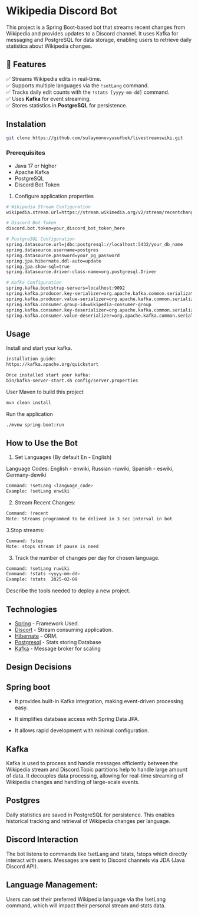 # Wikipedia Discord Bot

This project is a Spring Boot-based bot that streams recent changes from Wikipedia and provides updates to a Discord channel. It uses Kafka for messaging and PostgreSQL for data storage, enabling users to retrieve daily statistics about Wikipedia changes.


## 🚀 Features

✅ Streams Wikipedia edits in real-time.  
✅ Supports multiple languages via the `!setLang` command.  
✅ Tracks daily edit counts with the `!stats [yyyy-mm-dd]` command.  
✅ Uses **Kafka** for event streaming.  
✅ Stores statistics in **PostgreSQL** for persistence. 



## Instalation

```bash
git clone https://github.com/sulaymonovyusufbek/livestreamswiki.git
```



### Prerequisites

 - Java 17 or higher
- Apache Kafka
- PostgreSQL
- Discord Bot Token

1. Configure application.properties

```bash
# Wikipedia Stream Configuration
wikipedia.stream.url=https://stream.wikimedia.org/v2/stream/recentchange

# Discord Bot Token
discord.bot.token=your_discord_bot_token_here

# PostgreSQL Configuration
spring.datasource.url=jdbc:postgresql://localhost:5432/your_db_name
spring.datasource.username=postgres
spring.datasource.password=your_pg_password
spring.jpa.hibernate.ddl-auto=update
spring.jpa.show-sql=true
spring.datasource.driver-class-name=org.postgresql.Driver

# Kafka Configuration
spring.kafka.bootstrap-servers=localhost:9092
spring.kafka.producer.key-serializer=org.apache.kafka.common.serialization.StringSerializer
spring.kafka.producer.value-serializer=org.apache.kafka.common.serialization.StringSerializer
spring.kafka.consumer.group-id=wikipedia-consumer-group
spring.kafka.consumer.key-deserializer=org.apache.kafka.common.serialization.StringDeserializer
spring.kafka.consumer.value-deserializer=org.apache.kafka.common.serialization.StringDeserializer
```




## Usage

Install and start your kafka.


```bash
installation guide: 
https://kafka.apache.org/quickstart

Once installed start your kafka:
bin/kafka-server-start.sh config/server.properties

```


User Maven to build this project 
```bash
mvn clean install
```

Run the application
```bash
./mvnw spring-boot:run
```



## How to Use the Bot
1. Set Languages (By default En - English)

Language Codes:  English - enwiki,  Russian -ruwiki,  Spanish - eswiki, Germany-dewiki
```bash
Command: !setLang <language_code>
Example: !setLang enwiki
```

2. Stream Recent Changes:

```bash
Command: !recent
Note: Streams programmed to be delived in 3 sec interval in bot
```

3.Stop streams:

```bash
Command: !stop
Note: stops stream if pause is need
```


3. Track the number of changes per day for chosen language.

```bash
Command: !setLang ruwiki
Command: !stats <yyyy-mm-dd>
Example: !stats  2025-02-09 
```



Describe the tools needed to deploy a new project.

## Technologies

* [Spring](https://spring.io/) - Framework Used.
* [Discort](https://discord.com/developers/applications) - Stream consuming application.
* [Hibernate](https://hibernate.org/) - ORM.
* [Postgresql](https://www.postgresql.org/download/linux/debian/) - Stats storing Database 
* [Kafka](https://kafka.apache.org/quickstart) - Message broker for scaling 

## Design Decisions

## Spring boot
- It provides built-in Kafka integration, making event-driven processing easy.

- It simplifies database access with Spring Data JPA.

- It allows rapid development with minimal configuration.

## Kafka

Kafka is used to process and handle messages efficiently between the Wikipedia stream and Discord.Topic partitions help to handle large amount of data. It decouples data processing, allowing for real-time streaming of Wikipedia changes and handling of large-scale events.

## Postgres

 Daily statistics are saved in PostgreSQL for persistence. This enables historical tracking and retrieval of Wikipedia changes per language.

## Discord Interaction

The bot listens to commands like !setLang and !stats, !stops which directly interact with users. Messages are sent to Discord channels via JDA (Java Discord API).

## Language Management:

Users can set their preferred Wikipedia language via the !setLang command, which will impact their personal stream and stats data.
